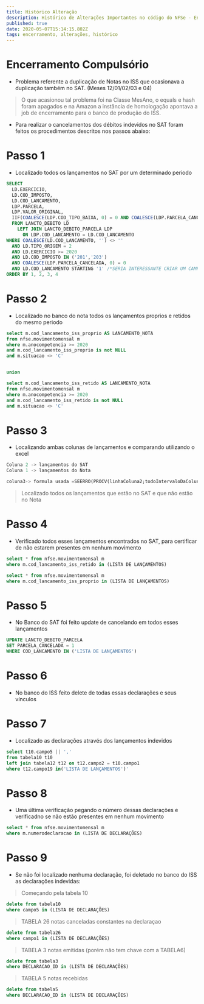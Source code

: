 ```yaml
---
title: Histórico Alteração
description: Histórico de Alterações Importantes no código do NFSe - Encerramento Compulsório
published: true
date: 2020-05-07T15:14:15.802Z
tags: encerramento, alterações, histórico
---
```


# Encerramento Compulsório

* Problema referente a duplicação de Notas no ISS que ocasionava a duplicação também no SAT. (Meses 12/01/02/03 e 04)

> O que acasionou tal problema foi na Classe MesAno, o equals e hash foram apagados e na Amazon a instância de homologação apontava a job de encerramento para o banco de produção do ISS.

* Para realizar o cancelamentos dos débitos indevidos no SAT foram feitos os procedimentos descritos nos passos abaixo:

# Passo 1

* Localizado todos os lançamentos no SAT por um determinado periodo

````SQL
SELECT
  LD.EXERCICIO,
  LD.COD_IMPOSTO,
  LD.COD_LANCAMENTO,
  LDP.PARCELA,
  LDP.VALOR_ORIGINAL,
  IIF(COALESCE(LDP.COD_TIPO_BAIXA, 0) = 0 AND COALESCE(LDP.PARCELA_CANCELADA, 0) = 0, 'Pendente', 'Pago') AS SITUACAO_TRIBUTOS
  FROM LANCTO_DEBITO LD
    LEFT JOIN LANCTO_DEBITO_PARCELA LDP
      ON LDP.COD_LANCAMENTO = LD.COD_LANCAMENTO
WHERE COALESCE(LD.COD_LANCAMENTO, '') <> ''
  AND LD.TIPO_ORIGEM = 2
  AND LD.EXERCICIO >= 2020
  AND LD.COD_IMPOSTO IN ('201','203')
  AND COALESCE(LDP.PARCELA_CANCELADA, 0) = 0
  AND LD.COD_LANCAMENTO STARTING '1' /*SERIA INTERESSANTE CRIAR UM CAMPO NA LANCTO_DEBITO PARA IDENTIFICAR SE O LANCAMENTO VEIO DO NOTA OU NAO*/
ORDER BY 1, 2, 3, 4
````

# Passo 2

* Localizado no banco do nota todos os lançamentos proprios e retidos do mesmo periodo

```SQL
select m.cod_lancamento_iss_proprio AS LANCAMENTO_NOTA
from nfse.movimentomensal m
where m.anocompetencia >= 2020
and m.cod_lancamento_iss_proprio is not NULL
and m.situacao <> 'C'


union

select m.cod_lancamento_iss_retido AS LANCAMENTO_NOTA
from nfse.movimentomensal m
where m.anocompetencia >= 2020
and m.cod_lancamento_iss_retido is not NULL
and m.situacao <> 'C'
```

# Passo 3 

* Localizando ambas colunas de lançamentos e comparando utilizando o excel

```SQL
Coluna 2 -> lançamentos do SAT
Coluna 1 -> lançamentos do Nota

coluna3-> formula usada =SEERRO(PROCV(linhaColuna2;todoIntervaloDaColuna1;1;0);"Indevido")
```
> Localizado todos os lançamentos que estão no SAT e que não estão no Nota

# Passo 4 

* Verificado todos esses lançamentos encontrados no SAT, para certificar de não estarem presentes em nenhum movimento

```SQL
select * from nfse.movimentomensal m
where m.cod_lancamento_iss_retido in (LISTA DE LANÇAMENTOS)

select * from nfse.movimentomensal m
where m.cod_lancamento_iss_proprio in (LISTA DE LANÇAMENTOS)
````

# Passo 5 
* No Banco do SAT foi feito update de cancelando em todos esses lançamentos

```SQL
UPDATE LANCTO_DEBITO_PARCELA
SET PARCELA_CANCELADA = 1
WHERE COD_LANCAMENTO IN ('LISTA DE LANÇAMENTOS')
```

# Passo 6

* No banco do ISS feito delete de todas essas declarações e seus vínculos

# Passo 7

* Localizado as declarações através dos lançamentos indevidos

```SQL
select t10.campo5 || ','
from tabela10 t10
left join tabela12 t12 on t12.campo2 = t10.campo1
where t12.campo19 in('LISTA DE LANÇAMENTOS')'
```

# Passo 8

* Uma última verificação pegando o número dessas declarações e verificadno se não estão presentes em nenhum movimento

```SQL
select * from nfse.movimentomensal m
where m.numerodeclaracao in (LISTA DE DECLARAÇÕES)
```

# Passo 9

* Se não foi localizado nenhuma declaração, foi deletado no banco do ISS as declarações indevidas:

> Começando pela tabela 10

```SQL
delete from tabela10
where campo5 in (LISTA DE DECLARAÇÕES)
```

> TABELA 26 notas canceladas constantes na declaraçao

```SQL
delete from tabela26
where campo1 in (LISTA DE DECLARAÇÕES)
```

> TABELA 3 notas emitidas (porém não tem chave com a TABELA6)

```SQL
delete from tabela3 
where DECLARACAO_ID in (LISTA DE DECLARAÇÕES) 
```

> TABELA 5 notas recebidas

```SQL
delete from tabela5
where DECLARACAO_ID in (LISTA DE DECLARAÇÕES)
```
